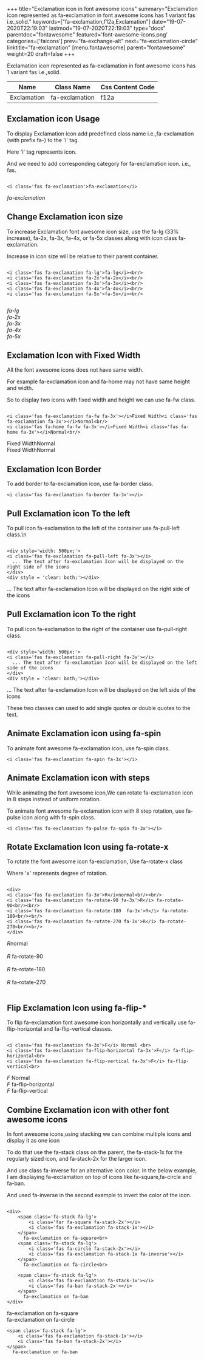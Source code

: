 +++
title="Exclamation icon in font awesome icons"
summary="Exclamation icon represented as fa-exclamation in font awesome icons has 1 variant fas i.e.,solid."
keywords=["fa-exclamation,f12a,Exclamation"]
date="19-07-2020T22:19:03"
lastmod="19-07-2020T22:19:03"
type="docs"
parentdoc="fontawesome"
featured='font-awesome-icons.png'
categories=['faicons']
prev="fa-exchange-alt"
next="fa-exclamation-circle"
linktitle="fa-exclamation"
[menu.fontawesome]
parent="fontawesome"
weight=20
draft=false
+++


Exclamation icon represented as fa-exclamation in font awesome icons has 1 variant fas i.e.,solid.

<div class='table-responsive'><table class='table'><thead><tr><th>Name</th><th>Class Name</th><th>Css Content Code</th></tr></thead><tbody><tr><td>Exclamation</td><td>fa-exclamation</td><td>f12a</td></tr></tbody></table></div>



## Exclamation icon Usage

To display Exclamation icon add predefined class name i.e.,fa-exclamation (with prefix fa-) to the 'i' tag.

Here 'i' tag represents icon.

And we need to add corresponding category for fa-exclamation icon. i.e., fas.


```

<i class='fas fa-exclamation'>fa-exclamation</i>
```

<i class='fas fa-exclamation'>fa-exclamation</i>




## Change Exclamation icon size
To increase Exclamation font awesome icon size, use the fa-lg (33% increase), fa-2x, fa-3x, fa-4x, or fa-5x classes along with icon class fa-exclamation.

Increase in icon size will be relative to their parent container. 

```

<i class='fas fa-exclamation fa-lg'>fa-lg</i><br/>
<i class='fas fa-exclamation fa-2x'>fa-2x</i><br/>
<i class='fas fa-exclamation fa-3x'>fa-3x</i><br/>
<i class='fas fa-exclamation fa-4x'>fa-4x</i><br/>
<i class='fas fa-exclamation fa-5x'>fa-5x</i><br/>
            
```

<i class='fas fa-exclamation fa-lg'>fa-lg</i><br/>
<i class='fas fa-exclamation fa-2x'>fa-2x</i><br/>
<i class='fas fa-exclamation fa-3x'>fa-3x</i><br/>
<i class='fas fa-exclamation fa-4x'>fa-4x</i><br/>
<i class='fas fa-exclamation fa-5x'>fa-5x</i><br/>
            



## Exclamation Icon with Fixed Width 

All the font awesome icons does not have same width.

For example fa-exclamation icon and fa-home may not have same height and width.

So to display two icons with fixed width and height we can use fa-fw class.


```

<i class='fas fa-exclamation fa-fw fa-3x'></i>Fixed Width<i class='fas fa-exclamation fa-3x'></i>Normal<br/>
<i class='fas fa-home fa-fw fa-3x'></i>Fixed Width<i class='fas fa-home fa-3x'></i>Normal<br/>
```

<i class='fas fa-exclamation fa-fw fa-3x'></i>Fixed Width<i class='fas fa-exclamation fa-3x'></i>Normal<br/>
<i class='fas fa-home fa-fw fa-3x'></i>Fixed Width<i class='fas fa-home fa-3x'></i>Normal<br/>



## Exclamation Icon Border 

To add border to fa-exclamation icon, use fa-border class.


```
<i class='fas fa-exclamation fa-border fa-3x'></i>

```
<i class='fas fa-exclamation fa-border fa-3x'></i>





## Pull Exclamation icon To the left

To pull icon fa-exclamation to the left of the container use fa-pull-left class.\n

```

<div style='width: 500px;'>
<i class='fas fa-exclamation fa-pull-left fa-3x'></i>
  ... The text after fa-exclamation Icon will be displayed on the right side of the icons
</div>
<div style = 'clear: both;'></div>
```

<div style='width: 500px;'>
<i class='fas fa-exclamation fa-pull-left fa-3x'></i>
  ... The text after fa-exclamation Icon will be displayed on the right side of the icons
</div>
<div style = 'clear: both;'></div>




## Pull Exclamation icon To the right
To pull icon fa-exclamation to the right of the container use fa-pull-right class.

```

<div style='width: 500px;'>
<i class='fas fa-exclamation fa-pull-right fa-3x'></i>
  ... The text after fa-exclamation Icon will be displayed on the left side of the icons
</div>
<div style = 'clear: both;'></div>
```

<div style='width: 500px;'>
<i class='fas fa-exclamation fa-pull-right fa-3x'></i>
  ... The text after fa-exclamation Icon will be displayed on the left side of the icons
</div>
<div style = 'clear: both;'></div>

These two classes can used to add single quotes or double quotes to the text.


## Animate Exclamation icon using fa-spin
To animate font awesome fa-exclamation icon, use fa-spin class.

```
<i class='fas fa-exclamation fa-spin fa-3x'></i>
```
<i class='fas fa-exclamation fa-spin fa-3x'></i>




## Animate Exclamation icon with steps
While animating the font awesome icon,We can rotate fa-exclamation icon in 8 steps instead of uniform rotation.

To animate font awesome fa-exclamation icon with 8 step rotation, use fa-pulse icon along with fa-spin class.


```
<i class='fas fa-exclamation fa-pulse fa-spin fa-3x'></i>

```
<i class='fas fa-exclamation fa-pulse fa-spin fa-3x'></i>





## Rotate Exclamation Icon using fa-rotate-x
To rotate the font awesome icon fa-exclamation, Use fa-rotate-x class

Where 'x' represents degree of rotation.


```

<div>
<i class='fas fa-exclamation fa-3x'>R</i>normal<br/><br/>
<i class='fas fa-exclamation fa-rotate-90 fa-3x'>R</i> fa-rotate-90<br/><br/> 
<i class='fas fa-exclamation fa-rotate-180  fa-3x'>R</i> fa-rotate-180<br/><br/> 
<i class='fas fa-exclamation fa-rotate-270 fa-3x'>R</i> fa-rotate-270<br/><br/>
</div>
```

<div>
<i class='fas fa-exclamation fa-3x'>R</i>normal<br/><br/>
<i class='fas fa-exclamation fa-rotate-90 fa-3x'>R</i> fa-rotate-90<br/><br/> 
<i class='fas fa-exclamation fa-rotate-180  fa-3x'>R</i> fa-rotate-180<br/><br/> 
<i class='fas fa-exclamation fa-rotate-270 fa-3x'>R</i> fa-rotate-270<br/><br/>
</div>




## Flip Exclamation Icon using fa-flip-*
To flip fa-exclamation font awesome icon horizontally and vertically use fa-flip-horizontal and fa-flip-vertical classes. 

```

<i class='fas fa-exclamation fa-3x'>F</i> Normal <br>
<i class='fas fa-exclamation fa-flip-horizontal fa-3x'>F</i> fa-flip-horizontal<br>
<i class='fas fa-exclamation fa-flip-vertical fa-3x'>F</i> fa-flip-vertical<br>
```

<i class='fas fa-exclamation fa-3x'>F</i> Normal <br>
<i class='fas fa-exclamation fa-flip-horizontal fa-3x'>F</i> fa-flip-horizontal<br>
<i class='fas fa-exclamation fa-flip-vertical fa-3x'>F</i> fa-flip-vertical<br>




## Combine Exclamation icon with other font awesome icons
In font awesome icons,using stacking we can combine multiple icons and display it as one icon 

To do that use the fa-stack class on the parent, the fa-stack-1x for the regularly sized icon, and fa-stack-2x for the larger icon.

And use class fa-inverse for an alternative icon color. 
In the below example, I am displaying fa-exclamation on top of icons like fa-square,fa-circle and fa-ban.

And used fa-inverse in the second example to invert the color of the icon.

```

<div>
    <span class='fa-stack fa-lg'>
        <i class='far fa-square fa-stack-2x'></i>
        <i class='fas fa-exclamation fa-stack-1x'></i>
    </span>
      fa-exclamation on fa-square<br>
    <span class='fa-stack fa-lg'>
        <i class='fas fa-circle fa-stack-2x'></i>
        <i class='fas fa-exclamation fa-stack-1x fa-inverse'></i>
    </span>
      fa-exclamation on fa-circle<br>

    <span class='fa-stack fa-lg'>
        <i class='fas fa-exclamation fa-stack-1x'></i>
        <i class='fas fa-ban fa-stack-2x'></i>
    </span>
      fa-exclamation on fa-ban
</div>
```

<div>
    <span class='fa-stack fa-lg'>
        <i class='far fa-square fa-stack-2x'></i>
        <i class='fas fa-exclamation fa-stack-1x'></i>
    </span>
      fa-exclamation on fa-square<br>
    <span class='fa-stack fa-lg'>
        <i class='fas fa-circle fa-stack-2x'></i>
        <i class='fas fa-exclamation fa-stack-1x fa-inverse'></i>
    </span>
      fa-exclamation on fa-circle<br>

    <span class='fa-stack fa-lg'>
        <i class='fas fa-exclamation fa-stack-1x'></i>
        <i class='fas fa-ban fa-stack-2x'></i>
    </span>
      fa-exclamation on fa-ban
</div>






